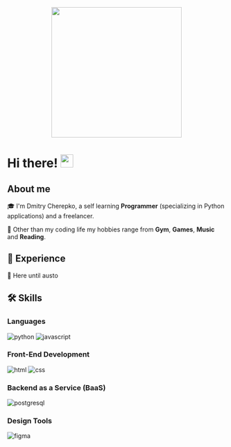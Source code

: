 <div id="header" align="center">
  <img src="https://media.giphy.com/media/s63Jzew1dfO3j6nndV/giphy.gif" width="300" />
</div>

# Hi there! <img src="https://media.giphy.com/media/hvRJCLFzcasrR4ia7z/giphy.gif" width="29px" height="30px" />

## About me

🎓 I'm Dmitry Cherepko, a self learning **Programmer** (specializing in Python applications) and a freelancer.

🎸 Other than my coding life my hobbies range from **Gym**, **Games**, **Music** and **Reading**.

## 🏅 Experience

😬 Here until austo

## 🛠️ Skills
### Languages
![python](https://img.shields.io/badge/Python-3776AB?style=for-the-badge&logo=python&logoColor=white)
![javascript](https://img.shields.io/badge/JavaScript-323330?style=for-the-badge&logo=javascript&logoColor=F7DF1E)
### Front-End Development
![html](https://img.shields.io/badge/HTML5-E34F26?style=for-the-badge&logo=html5&logoColor=white)
![css](https://img.shields.io/badge/CSS3-1572B6?style=for-the-badge&logo=css3&logoColor=white)
### Backend as a Service (BaaS)
![postgresql](https://img.shields.io/badge/Postgresql-4169E1?style=for-the-badge&logo=postgresql&logoColor=white)
### Design Tools
![figma](https://img.shields.io/badge/figma-000000?style=for-the-badge&logo=figma&logoColor=white)
